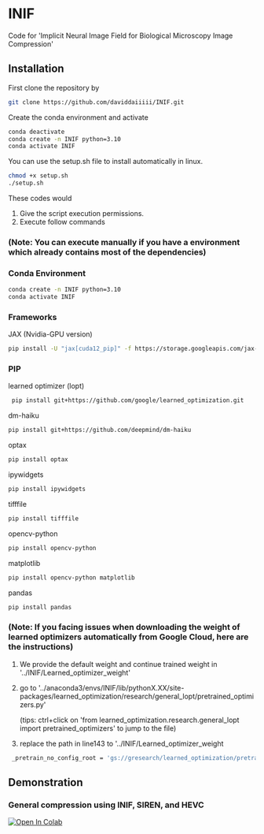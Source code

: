 # INIF
Code for 'Implicit Neural Image Field for Biological Microscopy Image Compression' 

## Installation
First clone the repository by 
```bash
git clone https://github.com/daviddaiiiii/INIF.git
```
Create the conda environment and activate
```bash
conda deactivate
conda create -n INIF python=3.10
conda activate INIF
```
You can use the setup.sh file to install automatically in linux. 
```bash
chmod +x setup.sh
./setup.sh
```
These codes would
1. Give the script execution permissions.
2. Execute follow commands
### (Note: You can execute manually if you have a environment which already contains most of the dependencies)
### Conda Environment
```bash
conda create -n INIF python=3.10
conda activate INIF
```
### Frameworks
JAX (Nvidia-GPU version)
```bash
pip install -U "jax[cuda12_pip]" -f https://storage.googleapis.com/jax-releases/jax_cuda_releases.html
```
### PIP
learned optimizer (lopt)
```bash
 pip install git+https://github.com/google/learned_optimization.git
```
dm-haiku
```bash
pip install git+https://github.com/deepmind/dm-haiku
```
optax
```bash
pip install optax
```
ipywidgets 
```bash
pip install ipywidgets
```
tifffile
```bash
pip install tifffile
```
opencv-python
```bash
pip install opencv-python
```
matplotlib
```bash
pip install opencv-python matplotlib
```
pandas
```bash
pip install pandas
```
### (Note: If you facing issues when downloading the weight of learned optimizers automatically from Google Cloud, here are the instructions)
1. We provide the default weight and continue trained weight in '../INIF/Learned_optimizer_weight'
2. go to '../anaconda3/envs/INIF/lib/pythonX.XX/site-packages/learned_optimization/research/general_lopt/pretrained_optimizers.py'

   (tips: ctrl+click on 'from learned_optimization.research.general_lopt import pretrained_optimizers' to jump to the file)

3. replace the path in line143 to '../INIF/Learned_optimizer_weight
```bash
 _pretrain_no_config_root = 'gs://gresearch/learned_optimization/pretrained_lopts/no_config/'
```
## Demonstration
### General compression using INIF, SIREN, and HEVC
[![Open In Colab](https://colab.research.google.com/assets/colab-badge.svg)](https://colab.research.google.com/github/daviddaiiiii/INIF/blob/main/playground/General_compression.ipynb)